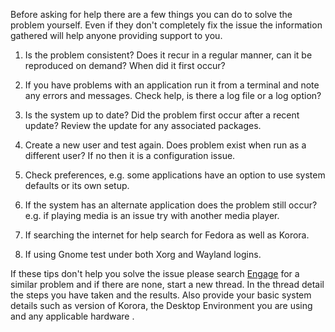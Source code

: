Before asking for help there are a few things you can do to solve the problem yourself. Even if they don't completely fix the issue the information gathered will help anyone providing support to you.
  
1. Is the problem consistent? Does it recur in a regular manner, can it be reproduced on demand? When did it first occur?
  
2. If you have problems with an application run it from a terminal and note any errors and messages. Check help, is there a log file or a log option?
  
3. Is the system up to date? Did the problem first occur after a recent update? Review the update for any associated packages.
  
1. Create a new user and test again. Does problem exist when run as a different user? If no then it is a configuration issue.
  
1. Check preferences, e.g. some applications have an option to use system defaults or its own setup.
  
1. If the system has an alternate application does the problem still occur? e.g. if playing media is an issue try with another media player.
  
1. If searching the internet for help search for Fedora as well as Korora.
  
2. If using Gnome test under both Xorg and Wayland logins.

If these tips don't help you solve the issue please search [Engage](https://kororaproject.org/support/engage) for a similar problem and if there are none, start a new thread. In the thread detail the steps you have taken and the results. Also provide your basic system details such as version of Korora, the Desktop Environment you are using and any applicable hardware .